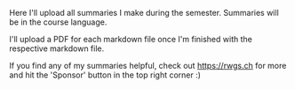 Here I'll upload all summaries I make during the semester. Summaries will be in the course language.

I'll upload a PDF for each markdown file once I'm finished with the respective markdown file.

If you find any of my summaries helpful, check out https://rwgs.ch for more and hit the 'Sponsor' button in the top right corner :)
